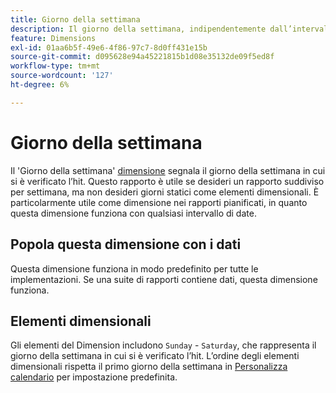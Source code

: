 ```yaml
---
title: Giorno della settimana
description: Il giorno della settimana, indipendentemente dall’intervallo di date.
feature: Dimensions
exl-id: 01aa6b5f-49e6-4f86-97c7-8d0ff431e15b
source-git-commit: d095628e94a45221815b1d08e35132de09f5ed8f
workflow-type: tm+mt
source-wordcount: '127'
ht-degree: 6%

---
```


# Giorno della settimana

Il &#39;Giorno della settimana&#39; [dimensione](overview.md) segnala il giorno della settimana in cui si è verificato l’hit. Questo rapporto è utile se desideri un rapporto suddiviso per settimana, ma non desideri giorni statici come elementi dimensionali. È particolarmente utile come dimensione nei rapporti pianificati, in quanto questa dimensione funziona con qualsiasi intervallo di date.

## Popola questa dimensione con i dati

Questa dimensione funziona in modo predefinito per tutte le implementazioni. Se una suite di rapporti contiene dati, questa dimensione funziona.

## Elementi dimensionali

Gli elementi del Dimension includono `Sunday` - `Saturday`, che rappresenta il giorno della settimana in cui si è verificato l’hit. L’ordine degli elementi dimensionali rispetta il primo giorno della settimana in [Personalizza calendario](/help/admin/admin/c-manage-report-suites/c-edit-report-suites/general/custom-calendar.md) per impostazione predefinita.
